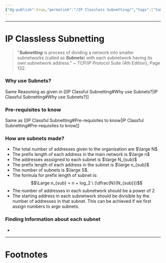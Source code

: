 ```yaml
---
{"dg-publish":true,"permalink":"/IP Classless Subnetting/","tags":["CompNet","Academics"]}
---
```



---
# IP Classless Subnetting
> "***Subnetting*** is process of dividing a network into smaller subnetworks (called  as ***Subnets***) with each subnetwork having its own subnetwork address."
> ~ TCP/IP Protocol Suite (4th Edition), Page 132.

### Why use Subnets?
Same Reasoning as given in [[IP Classful Subnetting#Why use Subnets?\|IP Classful Subnetting#Why use Subnets?]]

### Pre-requisites to know
Same as [[IP Classful Subnetting#Pre-requisites to know\|IP Classful Subnetting#Pre-requisites to know]] 

### How are subnets made?
- The total number of addresses given to the organisation are $\large N$ 
- The prefix length of each address in the main network is $\large n$
- The addresses asssigned to each subnet is $\large N_{sub}$
- The prefix length of each address in the subnet is $\large n_{sub}$
- The number of subnets is $\large S$.
- The formula for prefix length of subnet is: $$\Large n_{sub} = n + log_2 \ (\dfrac{N}{N_{sub}})$$
- The number of addresses in each subnetwork should be a power of 2
- The starting address in each subnetwork should be divisible by the number of addresses in that subnet. This can be achieved if we first assign numbers to arge subnets.
### Finding Information about each subnet
- 

---
# Footnotes